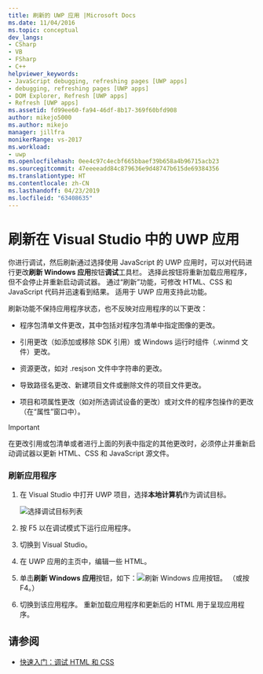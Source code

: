 ```yaml
---
title: 刷新的 UWP 应用 |Microsoft Docs
ms.date: 11/04/2016
ms.topic: conceptual
dev_langs:
- CSharp
- VB
- FSharp
- C++
helpviewer_keywords:
- JavaScript debugging, refreshing pages [UWP apps]
- debugging, refreshing pages [UWP apps]
- DOM Explorer, Refresh [UWP apps]
- Refresh [UWP apps]
ms.assetid: fd99ee60-fa94-46df-8b17-369f60bfd908
author: mikejo5000
ms.author: mikejo
manager: jillfra
monikerRange: vs-2017
ms.workload:
- uwp
ms.openlocfilehash: 0ee4c97c4ecbf665bbaef39b658a4b96715acb23
ms.sourcegitcommit: 47eeeeadd84c879636e9d48747b615de69384356
ms.translationtype: HT
ms.contentlocale: zh-CN
ms.lasthandoff: 04/23/2019
ms.locfileid: "63408635"
---
```

# <a name="refresh-a-uwp-app-in-visual-studio"></a>刷新在 Visual Studio 中的 UWP 应用

 你进行调试，然后刷新通过选择使用 JavaScript 的 UWP 应用时，可以对代码进行更改**刷新 Windows 应用**按钮**调试**工具栏。 选择此按钮将重新加载应用程序，但不会停止并重新启动调试器。 通过“刷新”功能，可修改 HTML、CSS 和 JavaScript 代码并迅速看到结果。 适用于 UWP 应用支持此功能。

 刷新功能不保持应用程序状态，也不反映对应用程序的以下更改：

- 程序包清单文件更改，其中包括对程序包清单中指定图像的更改。

- 引用更改（如添加或移除 SDK 引用）或 Windows 运行时组件（.winmd 文件）更改。

- 资源更改，如对 .resjson 文件中字符串的更改。

- 导致路径名更改、新建项目文件或删除文件的项目文件更改。

- 项目和项属性更改（如对所选调试设备的更改）或对文件的程序包操作的更改（在“属性”窗口中）。

> [!IMPORTANT]
> 在更改引用或包清单或者进行上面的列表中指定的其他更改时，必须停止并重新启动调试器以更新 HTML、CSS 和 JavaScript 源文件。

### <a name="to-refresh-an-app"></a>刷新应用程序

1. 在 Visual Studio 中打开 UWP 项目，选择**本地计算机**作为调试目标。

     ![选择调试目标列表](../debugger/media/js_select_target.png "JS_Select_Target")

3. 按 F5 以在调试模式下运行应用程序。

4. 切换到 Visual Studio。

5. 在 UWP 应用的主页中，编辑一些 HTML。

7. 单击**刷新 Windows 应用**按钮，如下：![刷新 Windows 应用按钮](../debugger/media/js_refresh.png "JS_Refresh")。 （或按 F4。）

8. 切换到该应用程序。 重新加载应用程序和更新后的 HTML 用于呈现应用程序。

## <a name="see-also"></a>请参阅
- [快速入门：调试 HTML 和 CSS](../debugger/quickstart-debug-html-and-css.md)